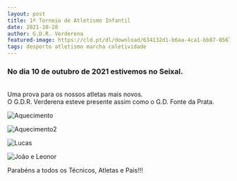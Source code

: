```yaml
---
layout: post
title: 1º Torneio de Atletismo Infantil
date: 2021-10-28
author: G.D.R. Verderena
featured-image: https://cld.pt/dl/download/634132d1-b6aa-4ca1-bb87-056762045c48/WhatsApp%20Image%202021-10-10%20at%2009.11.30.jpeg?size=xl&crop=false&format=jpeg
tags: desporto atletismo marcha coletividade
---
```


<h3>No dia 10 de outubro de 2021 estivemos no Seixal.</h3>
<br>Uma prova para os nossos atletas mais novos. 
<br>O G.D.R. Verderena esteve presente assim como o G.D. Fonte da Prata.

![Aquecimento](https://cld.pt/dl/download/b669f16d-9a20-4295-b2d8-011620d7c7aa/WhatsApp%20Image%202021-10-10%20at%2011.15.12%20%281%29.jpeg?size=xl&crop=false&format=jpeg)

![Aquecimento2](https://cld.pt/dl/download/b8f8f168-306d-41ca-a690-1f904314033a/WhatsApp%20Image%202021-10-10%20at%2011.15.12.jpeg?size=xl&crop=false&format=jpeg)

![Lucas](https://cld.pt/dl/download/fbf658e4-3a93-4246-8cc3-7c692850af63/WhatsApp%20Image%202021-10-10%20at%2012.40.03.jpeg?size=xl&crop=false&format=jpeg)

![João e Leonor](https://cld.pt/dl/download/dc598a75-d663-4d64-86db-485b0b4b3c71/WhatsApp%20Image%202021-10-10%20at%2012.40.04.jpeg?size=xl&crop=false&format=jpeg)

<p>Parabéns a todos os Técnicos, Atletas e Pais!!!
